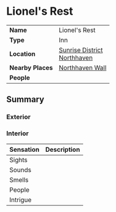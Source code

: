 # Lionel's Rest

|||
| --- | --- |
| **Name** | Lionel's Rest |
| **Type** | Inn |
| **Location** | [Sunrise District](../../districts/sunrise-district.md)<br>[Northhaven](../../cities/northhaven.md) |
| **Nearby Places** | [Northhaven Wall](../../structures/northhaven-wall.md) |
| **People** | |

## Summary

### Exterior

### Interior

| Sensation | Description |
| ---- | --- |
| Sights | |
| Sounds | |
| Smells | |
| People | |
| Intrigue | |
